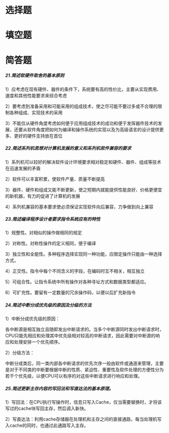 # 选择题

# 填空题

# 简答题

##### 21.简述软硬件取舍的基本原则

1）应考虑在现有硬件、器件的条件下，系统要有高的性价比，主要从实现费用、速度和其他性能要求来综合考虑

2）要考虑到准备采用和可能采用的组成技术，使之尽可能不要过多或不合理的限制各种组成、实现技术的采用

3）不能仅从硬件角度考虑如何便于应用组成技术的成功和便于发挥器件技术的发展，还要从软件角度把如何为编译和操作系统的实现以及为高级语言的设计提供更多、更好的硬件支持放在首位

##### 22.简述系列机思想对计算机发展的意义和系列机软件兼容的要求

1）系列机可以较好的解决软件设计环境要求相对稳定和硬件、器件、组成等技术在迅速发展的矛盾

2）软件可以丰富积累，使软件产量、质量不断提高

3）器件、硬件和组成又能不断更新，使之短期内就能提供性能良好、价格更便宜的新机器，有力的促进了计算机的发展

4）系列机兼容的基本要求使必须保证实现软件向后兼容，力争做到向上兼容

##### 23.简述编译程序设计者要求指令系统应有的特性

1）规整性。对相似的操作做相同的规定

2）对称性。对称性操作的定义相同，便于编译

3）独立性和全能性。多种程序选择实现同一种功能，应限定操作只能由一种选择方式。

4）正交性。指令中每个不同含义的字段，在编码时互不相关，相互独立

5）可组合性。让指令系统中所有操作对各种寻址方式和数据类型都适应。

6）可扩充性。要留有一定数量的冗余操作码，以便以后扩充新指令

##### 24.简述中断分成优先级的原因及分级的方法

1）中断分成优先级的原因：

各中断源是相互独立且随即发出中断请求的。当多个中断源同时发出中断请求时，CPU只能先相应和处理其中优先级相对较高的中断请求，因此需要对中断源的响应和处理安排一个优先顺序。

2）分级方法：

中断分成类后，同一类内部各中断请求的优先次序一般由软件或通道来管理，主要是对于不同类的中断要根据中断的性质、紧迫性、重要性及软件处理的方便性分为若干个优先级，以便CPU可以有序的对这些中断请求进行响应和处理。

##### 25.简述更新主存内容的写回法和写直达法的基本原理。

1）写回法：在CPU执行写操作时，信息只写入Cache，仅当需要替换时，才将该写过的cache块写回主存，然后调入新快。

2）写直达法：利用cache存储器在处理机和主存之间的直接通路，每当处理机写入cache的同时，也通过此通路写入主存。

